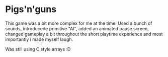 # Pigs'n'guns 

This game was a bit more complex for me at the time. Used a bunch of sounds, introducede primitive "AI", added an animated pause screen, changed gameplay a bit
throughout the short playtime experience and most importantly i made myself laugh.

Was still using C style arrays :D


![]()
